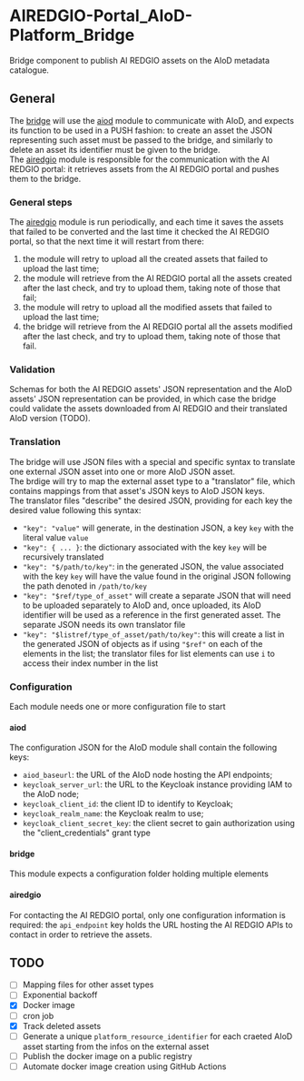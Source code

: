 # AIREDGIO-Portal_AIoD-Platform_Bridge
Bridge component to publish AI REDGIO assets on the AIoD metadata catalogue.

## General
The [bridge](./src/bridge/) will use the [aiod](./src/aiod/) module to communicate with AIoD, and expects its function to be used in a PUSH fashion: to create an asset the JSON representing such asset must be passed to the bridge, and similarly to delete an asset its identifier must be given to the bridge.  
The [airedgio](./src/airedgio/) module is responsible for the communication with the AI REDGIO portal: it retrieves assets from the AI REDGIO portal and pushes them to the bridge. 

### General steps
The [airedgio](./src/airedgio/) module is run periodically, and each time it saves the assets that failed to be converted and the last time it checked the AI REDGIO portal, so that the next time it will restart from there:
1. the module will retry to upload all the created assets that failed to upload the last time;
2. the module will retrieve from the AI REDGIO portal all the assets created after the last check, and try to upload them, taking note of those that fail;
3. the module will retry to upload all the modified assets that failed to upload the last time;
4. the bridge will retrieve from the AI REDGIO portal all the assets modified after the last check, and try to upload them, taking note of those that fail. 

### Validation
Schemas for both the AI REDGIO assets' JSON representation and the AIoD assets' JSON representation can be provided, in which case the bridge could validate the assets downloaded from AI REDGIO and their translated AIoD version (TODO). 

### Translation
The bridge will use JSON files with a special and specific syntax to translate one external JSON asset into one or more AIoD JSON asset.  
The brdige will try to map the external asset type to a "translator" file, which contains mappings from that asset's JSON keys to AIoD JSON keys.  
The translator files "describe" the desired JSON, providing for each key the desired value following this syntax:
- ```"key": "value"``` will generate, in the destination JSON, a key ```key``` with the literal value ```value```
- ```"key": { ... }```: the dictionary associated with the key ```key``` will be recursively translated
- ```"key": "$/path/to/key"```: in the generated JSON, the value associated with the key ```key``` will have the value found in the original JSON following the path denoted in ```/path/to/key```
- ```"key": "$ref/type_of_asset"``` will create a separate JSON that will need to be uploaded separately to AIoD and, once uploaded, its AIoD identifier will be used as a reference in the first generated asset. The separate JSON needs its own translator file
- ```"key": "$listref/type_of_asset/path/to/key"```: this will create a list in the generated JSON of objects as if using ```"$ref"``` on each of the elements in the list; the translator files for list elements can use ```i``` to access their index number in the list

### Configuration
Each module needs one or more configuration file to start

#### aiod
The configuration JSON for the AIoD module shall contain the following keys:
- `aiod_baseurl`: the URL of the AIoD node hosting the API endpoints;
- `keycloak_server_url`: the URL to the Keycloak instance providing IAM to the AIoD node;
- `keycloak_client_id`: the client ID to identify to Keycloak;
- `keycloak_realm_name`: the Keycloak realm to use;
- `keycloak_client_secret_key`: the client secret to gain authorization using the "client_credentials" grant type

#### bridge
This module expects a configuration folder holding multiple elements

#### airedgio
For contacting the AI REDGIO portal, only one configuration information is required: the `api_endpoint` key holds the URL hosting the AI REDGIO APIs to contact in order to retrieve the assets.  

## TODO
- [ ] Mapping files for other asset types
- [ ] Exponential backoff
- [X] Docker image
- [ ] cron job
- [X] Track deleted assets
- [ ] Generate a unique ```platform_resource_identifier``` for each craeted AIoD asset starting from the infos on the external asset
- [ ] Publish the docker image on a public registry
- [ ] Automate docker image creation using GitHub Actions